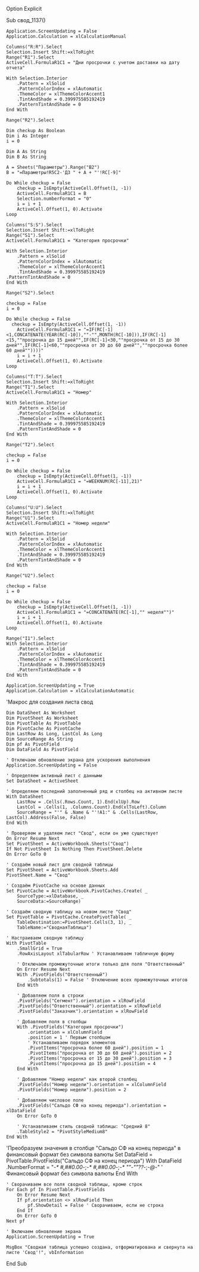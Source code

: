 Option Explicit

Sub свод_1137()

    Application.ScreenUpdating = False
    Application.Calculation = xlCalculationManual
    
    Columns("R:R").Select
    Selection.Insert Shift:=xlToRight
    Range("R1").Select
    ActiveCell.FormulaR1C1 = "Дни просрочки с учетом доставки на дату отчета"
    
    With Selection.Interior
        .Pattern = xlSolid
        .PatternColorIndex = xlAutomatic
        .ThemeColor = xlThemeColorAccent1
        .TintAndShade = 0.399975585192419
        .PatternTintAndShade = 0
    End With
    
    Range("R2").Select
    
    Dim checkup As Boolean
    Dim i As Integer
    i = 0
    
    Dim A As String
    Dim B As String
    
    A = Sheets("Параметры").Range("B2")
    B = "=Параметры!R5C2-'ДЗ " + A + "'!RC[-9]"
    
    Do While checkup = False
        checkup = IsEmpty(ActiveCell.Offset(1, -1))
        ActiveCell.FormulaR1C1 = B
        Selection.numberFormat = "0"
        i = i + 1
        ActiveCell.Offset(1, 0).Activate
    Loop
    
    Columns("S:S").Select
    Selection.Insert Shift:=xlToRight
    Range("S1").Select
    ActiveCell.FormulaR1C1 = "Категория просрочки"
   
    With Selection.Interior
        .Pattern = xlSolid
        .PatternColorIndex = xlAutomatic
        .ThemeColor = xlThemeColorAccent1
        .TintAndShade = 0.399975585192419
    .PatternTintAndShade = 0
    End With
    
    Range("S2").Select
    
    checkup = False
    i = 0
 
    Do While checkup = False
      checkup = IsEmpty(ActiveCell.Offset(1, -1))
        ActiveCell.FormulaR1C1 = "=IF(RC[-1]<1,CONCATENATE(YEAR(RC[-10]),""-"",MONTH(RC[-10])),IF(RC[-1]<15,""просрочка до 15 дней"",IF(RC[-1]<30,""просрочка от 15 до 30 дней"",IF(RC[-1]<60,""просрочка от 30 до 60 дней"",""просрочка более 60 дней""))))"
        i = i + 1
        ActiveCell.Offset(1, 0).Activate
    Loop
    
    Columns("T:T").Select
    Selection.Insert Shift:=xlToRight
    Range("T1").Select
    ActiveCell.FormulaR1C1 = "Номер"
    
    With Selection.Interior
        .Pattern = xlSolid
        .PatternColorIndex = xlAutomatic
        .ThemeColor = xlThemeColorAccent1
        .TintAndShade = 0.399975585192419
        .PatternTintAndShade = 0
    End With
    
    Range("T2").Select
    
    checkup = False
    i = 0
 
    Do While checkup = False
        checkup = IsEmpty(ActiveCell.Offset(1, -1))
        ActiveCell.FormulaR1C1 = "=WEEKNUM(RC[-11],21)"
        i = i + 1
        ActiveCell.Offset(1, 0).Activate
    Loop
    
    Columns("U:U").Select
    Selection.Insert Shift:=xlToRight
    Range("U1").Select
    ActiveCell.FormulaR1C1 = "Номер недели"
    
    With Selection.Interior
        .Pattern = xlSolid
        .PatternColorIndex = xlAutomatic
        .ThemeColor = xlThemeColorAccent1
        .TintAndShade = 0.399975585192419
        .PatternTintAndShade = 0
    End With
    
    Range("U2").Select

    checkup = False
    i = 0
  
    Do While checkup = False
        checkup = IsEmpty(ActiveCell.Offset(1, -1))
        ActiveCell.FormulaR1C1 = "=CONCATENATE(RC[-1],"" неделя"")"
        i = i + 1
        ActiveCell.Offset(1, 0).Activate
    Loop
    
    Range("I1").Select
    With Selection.Interior
        .Pattern = xlSolid
        .PatternColorIndex = xlAutomatic
        .ThemeColor = xlThemeColorAccent1
        .TintAndShade = 0.399975585192419
        .PatternTintAndShade = 0
    End With
    
    Application.ScreenUpdating = True
    Application.Calculation = xlCalculationAutomatic



'Макрос для создания листа свод

    Dim DataSheet As Worksheet
    Dim PivotSheet As Worksheet
    Dim PivotTable As PivotTable
    Dim PivotCache As PivotCache
    Dim LastRow As Long, LastCol As Long
    Dim SourceRange As String
    Dim pf As PivotField
    Dim DataField As PivotField

    ' Отключаем обновление экрана для ускорения выполнения
    Application.ScreenUpdating = False

    ' Определяем активный лист с данными
    Set DataSheet = ActiveSheet

    ' Определяем последний заполненный ряд и столбец на активном листе
    With DataSheet
        LastRow = .Cells(.Rows.Count, 1).End(xlUp).Row
        LastCol = .Cells(1, .Columns.Count).End(xlToLeft).Column
        SourceRange = "'" & .Name & "'!A1:" & .Cells(LastRow, LastCol).Address(False, False)
    End With

    ' Проверяем и удаляем лист "Свод", если он уже существует
    On Error Resume Next
    Set PivotSheet = ActiveWorkbook.Sheets("Свод")
    If Not PivotSheet Is Nothing Then PivotSheet.Delete
    On Error GoTo 0

    ' Создаём новый лист для сводной таблицы
    Set PivotSheet = ActiveWorkbook.Sheets.Add
    PivotSheet.Name = "Свод"

    ' Создаём PivotCache на основе данных
    Set PivotCache = ActiveWorkbook.PivotCaches.Create( _
        SourceType:=xlDatabase, _
        SourceData:=SourceRange)

    ' Создаём сводную таблицу на новом листе "Свод"
    Set PivotTable = PivotCache.CreatePivotTable( _
        TableDestination:=PivotSheet.Cells(3, 1), _
        TableName:="СводнаяТаблица")

    ' Настраиваем сводную таблицу
    With PivotTable
        .SmallGrid = True
        .RowAxisLayout xlTabularRow ' Устанавливаем табличную форму

        ' Отключаем промежуточные итоги только для поля "Ответственный"
        On Error Resume Next
        With .PivotFields("Ответственный")
            .Subtotals(1) = False ' Отключение всех промежуточных итогов
        End With

        ' Добавляем поля в строки
        .PivotFields("Сегмент").orientation = xlRowField
        .PivotFields("Ответственный").orientation = xlRowField
        .PivotFields("Заказчик").orientation = xlRowField

        ' Добавляем поля в столбцы
        With .PivotFields("Категория просрочки")
            .orientation = xlColumnField
            .position = 1 ' Первым столбцом
            ' Устанавливаем порядок элементов
            .PivotItems("просрочка более 60 дней").position = 1
            .PivotItems("просрочка от 30 до 60 дней").position = 2
            .PivotItems("просрочка от 15 до 30 дней").position = 3
            .PivotItems("просрочка до 15 дней").position = 4
        End With

        ' Добавляем "Номер недели" как второй столбец
        .PivotFields("Номер недели").orientation = xlColumnField
        .PivotFields("Номер недели").position = 2

        ' Добавляем числовое поле
        .PivotFields("Сальдо СФ на конец периода").orientation = xlDataField
        On Error GoTo 0

        ' Устанавливаем стиль сводной таблицы: "Средний 8"
        .TableStyle2 = "PivotStyleMedium8"
    End With

'Преобразуем значения в столбце "Сальдо СФ на конец периода" в финансовый формат без символа валюты
Set DataField = PivotTable.PivotFields("Сальдо СФ на конец периода")
With DataField
    .NumberFormat = "_-* #,##0.00_-;_-* #,##0.00_-;_-* ""-""??_-;_-@_-" ' Финансовый формат без символа валюты
End With

    ' Сворачиваем все поля сводной таблицы, кроме строк
    For Each pf In PivotTable.PivotFields
        On Error Resume Next
        If pf.orientation <> xlRowField Then
            pf.ShowDetail = False ' Сворачиваем, если не строка
        End If
        On Error GoTo 0
    Next pf

    ' Включаем обновление экрана
    Application.ScreenUpdating = True

    MsgBox "Сводная таблица успешно создана, отформатирована и свернута на листе 'Свод'!", vbInformation
End Sub
